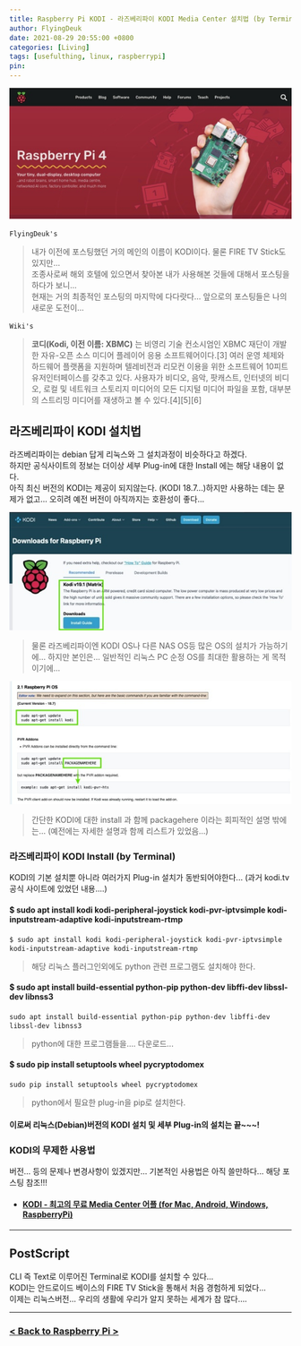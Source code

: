 ```yaml
---
title: Raspberry Pi KODI - 라즈베리파이 KODI Media Center 설치법 (by Terminal)
author: FlyingDeuk
date: 2021-08-29 20:55:00 +0800
categories: [Living]
tags: [usefulthing, linux, raspberrypi]
pin:
---
```


![pi](/img/living/pi/pi.jpg)

`FlyingDeuk's`
> 내가 이전에 포스팅했던 거의 메인의 이름이 KODI이다. 물론 FIRE TV Stick도 있지만... <br>
조종사로써 해외 호텔에 있으면서 찾아본 내가 사용해본 것들에 대해서 포스팅을 하다가 보니...<br>
현재는 거의 최종적인 포스팅의 마지막에 다다랏다... 앞으로의 포스팅들은 나의 새로운 도전이...

`Wiki's`
>**코디(Kodi, 이전 이름: XBMC)** 는 비영리 기술 컨소시엄인 XBMC 재단이 개발한 자유-오픈 소스 미디어 플레이어 응용 소프트웨어이다.[3] 여러 운영 체제와 하드웨어 플랫폼을 지원하며 텔레비전과 리모컨 이용을 위한 소프트웨어 10피트 유저인터페이스를 갖추고 있다. 사용자가 비디오, 음악, 팟캐스트, 인터넷의 비디오, 로컬 및 네트워크 스토리지 미디어의 모든 디지털 미디어 파일을 포함, 대부분의 스트리밍 미디어를 재생하고 볼 수 있다.[4][5][6]

## 라즈베리파이 KODI 설치법
라즈베리파이는 debian 답게 리눅스와 그 설치과정이 비슷하다고 하겠다. <br>
하지만 공식사이트의 정보는 더이상 세부 Plug-in에 대한 Install 에는 해당 내용이 없다. <br>
아직 최신 버전의 KODI는 제공이 되지않는다. (KODI 18.7...)하지만 사용하는 데는 문제가 없고... 오히려 예전 버전이 아직까지는 호환성이 좋다...

![pi-kodi](/img/living/pi/kodi1.jpg)
>물론 라즈베리파이엔 KODI OS나 다른 NAS OS등 많은 OS의 설치가 가능하기에... 하지만 본인은... 일반적인 리눅스 PC 순정 OS를 최대한 활용하는 게 목적이기에...

![pi-kodi](/img/living/pi/kodi2.jpg)
>간단한 KODI에 대한 install 과 함께 packagehere 이라는 회피적인 설명 밖에는... (예전에는 자세한 설명과 함께 리스트가 있었음...)

### 라즈베리파이 KODI Install (by Terminal)
KODI의 기본 설치뿐 아니라 여러가지 Plug-in 설치가 동반되어야한다... (과거 kodi.tv 공식 사이트에 있었던 내용....)

#### $ sudo apt install kodi kodi-peripheral-joystick kodi-pvr-iptvsimple kodi-inputstream-adaptive kodi-inputstream-rtmp
```
$ sudo apt install kodi kodi-peripheral-joystick kodi-pvr-iptvsimple kodi-inputstream-adaptive kodi-inputstream-rtmp
```
>해당 리눅스 플러그인외에도 python 관련 프로그램도 설치해야 한다.

#### $ sudo apt install build-essential python-pip python-dev libffi-dev libssl-dev libnss3

```
sudo apt install build-essential python-pip python-dev libffi-dev libssl-dev libnss3
```
>python에 대한 프로그램들을.... 다운로드...

#### $ sudo pip install setuptools wheel pycryptodomex
```
sudo pip install setuptools wheel pycryptodomex
```
>python에서 필요한 plug-in을 pip로 설치한다.

#### 이로써 리눅스(Debian)버전의 KODI 설치 및 세부 Plug-in의 설치는 끝~~~!

### KODI의 무제한 사용법
버전... 등의 문제나 변경사항이 있겠지만... 기본적인 사용법은 아직 쓸만하다... 해당 포스팅 참조!!!

- #### [KODI - 최고의 무료 Media Center 어플 (for Mac, Android, Windows, RaspberryPi)](/posts/KODI/)

---------

## PostScript
CLI 즉 Text로 이루어진 Terminal로 KODI를 설치할 수 있다...<br>
KODI는 안드로이드 베이스의 FIRE TV Stick을 통해서 처음 경험하게 되었다...<br>
이제는 리눅스버전... 우리의 생활에 우리가 알지 못하는 세계가 참 많다....


-----------

### [< Back to Raspberry Pi >](/posts/RaspberryPi/)
